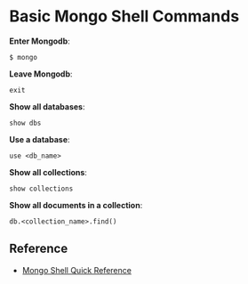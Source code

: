 # Basic Mongo Shell Commands

**Enter Mongodb**:

```console
$ mongo
```

**Leave Mongodb**:

```shell
exit
```

**Show all databases**:

```shell
show dbs
```

**Use a database**:

```shell
use <db_name>
```

**Show all collections**:

```shell
show collections
```

**Show all documents in a collection**:

```shell
db.<collection_name>.find()
```

## Reference

* [Mongo Shell Quick Reference](https://docs.mongodb.com/manual/reference/mongo-shell/)
